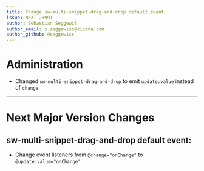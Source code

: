 ```yaml
---
title: Change sw-multi-snippet-drag-and-drop default event
issue: NEXT-28991
author: Sebastian Seggewiß
author_email: s.seggewiss@cicada.com
author_github: @seggewiss
---
```

# Administration
* Changed `sw-multi-snippet-drag-and-drop` to emit `update:value` instead of `change`
___
# Next Major Version Changes
## sw-multi-snippet-drag-and-drop default event:
* Change event listeners from `@change="onChange"` to `@update:value="onChange"`

